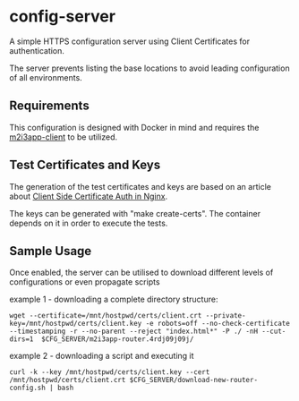# config-server

A simple HTTPS configuration server using Client Certificates for authentication. 

The server prevents listing the base locations to avoid leading configuration of all environments.

## Requirements

This configuration is designed with Docker in mind and requires the [m2i3app-client](https://hub.docker.com/r/m2i3/m2i3app-client/) to be utilized.

## Test Certificates and Keys
The generation of the test certificates and keys are based on an article about [Client Side Certificate Auth in Nginx](http://nategood.com/client-side-certificate-authentication-in-ngi).

The keys can be generated with "make create-certs". The container depends on it in order to execute the tests.


## Sample Usage

Once enabled, the server can be utilised to download different levels of configurations or even propagate scripts


example 1 - downloading a complete directory structure:
```
wget --certificate=/mnt/hostpwd/certs/client.crt --private-key=/mnt/hostpwd/certs/client.key -e robots=off --no-check-certificate --timestamping -r --no-parent --reject "index.html*" -P ./ -nH --cut-dirs=1  $CFG_SERVER/m2i3app-router.4rdj09j09j/
```



example 2 - downloading a script and executing it
```
curl -k --key /mnt/hostpwd/certs/client.key --cert /mnt/hostpwd/certs/client.crt $CFG_SERVER/download-new-router-config.sh | bash
```